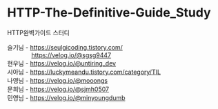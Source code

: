 # HTTP-The-Definitive-Guide_Study
HTTP완벽가이드 스터디
 


 

슬기님 - https://seulgicoding.tistory.com/<br>
&emsp;&emsp;&emsp;&emsp;https://velog.io/@sgsg9447<br>
현우님 - https://velog.io/@untiring_dev<br>
시아님 - https://luckymeandu.tistory.com/category/TIL<br>
나영님 - https://velog.io/@mooongs<br>
문희님 - https://velog.io/@sjmh0507<br>
민영님 - https://velog.io/@minyoungdumb<br> 

